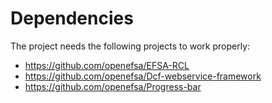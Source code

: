 # Dependencies
The project needs the following projects to work properly:
* https://github.com/openefsa/EFSA-RCL
* https://github.com/openefsa/Dcf-webservice-framework
* https://github.com/openefsa/Progress-bar
